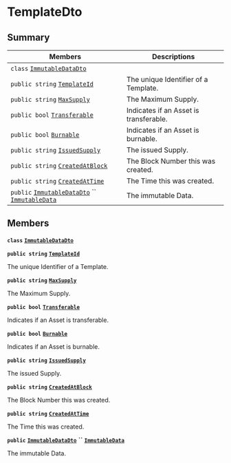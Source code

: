 # TemplateDto

## Summary

| Members                                                                                                                                                                                                                                                                                                                                                                                                           | Descriptions                           |
| ----------------------------------------------------------------------------------------------------------------------------------------------------------------------------------------------------------------------------------------------------------------------------------------------------------------------------------------------------------------------------------------------------------------- | -------------------------------------- |
| `class` [`ImmutableDataDto`](AtomicMarketApiClient--BuyOffers--BuyOfferDto--DataDto--AssetDto--TemplateDto--ImmutableDataDto.md)                                                                                                                                                                                                                                                                                  |                                        |
| `public string` [`TemplateId`](AtomicMarketApiClient--BuyOffers--BuyOfferDto--DataDto--AssetDto--TemplateDto.md#class\_atomic\_market\_api\_client\_1\_1\_buy\_offers\_1\_1\_buy\_offer\_dto\_1\_1\_data\_dto\_1\_1\_asset\_dto\_1\_1\_template\_dto\_1a5c685b09e3b7fae8be2d38c8f4803549)                                                                                                                         | The unique Identifier of a Template.   |
| `public string` [`MaxSupply`](AtomicMarketApiClient--BuyOffers--BuyOfferDto--DataDto--AssetDto--TemplateDto.md#class\_atomic\_market\_api\_client\_1\_1\_buy\_offers\_1\_1\_buy\_offer\_dto\_1\_1\_data\_dto\_1\_1\_asset\_dto\_1\_1\_template\_dto\_1a4dd50194618fac55b4d08b6c93724a32)                                                                                                                          | The Maximum Supply.                    |
| `public bool` [`Transferable`](AtomicMarketApiClient--BuyOffers--BuyOfferDto--DataDto--AssetDto--TemplateDto.md#class\_atomic\_market\_api\_client\_1\_1\_buy\_offers\_1\_1\_buy\_offer\_dto\_1\_1\_data\_dto\_1\_1\_asset\_dto\_1\_1\_template\_dto\_1ab0a2025837cfad369c22e114d1c93d42)                                                                                                                         | Indicates if an Asset is transferable. |
| `public bool` [`Burnable`](AtomicMarketApiClient--BuyOffers--BuyOfferDto--DataDto--AssetDto--TemplateDto.md#class\_atomic\_market\_api\_client\_1\_1\_buy\_offers\_1\_1\_buy\_offer\_dto\_1\_1\_data\_dto\_1\_1\_asset\_dto\_1\_1\_template\_dto\_1a50c30f69b54db362be32720d5cc433bd)                                                                                                                             | Indicates if an Asset is burnable.     |
| `public string` [`IssuedSupply`](AtomicMarketApiClient--BuyOffers--BuyOfferDto--DataDto--AssetDto--TemplateDto.md#class\_atomic\_market\_api\_client\_1\_1\_buy\_offers\_1\_1\_buy\_offer\_dto\_1\_1\_data\_dto\_1\_1\_asset\_dto\_1\_1\_template\_dto\_1a3cb7f0ff4cebaec1e75ad6a8a0fbc944)                                                                                                                       | The issued Supply.                     |
| `public string` [`CreatedAtBlock`](AtomicMarketApiClient--BuyOffers--BuyOfferDto--DataDto--AssetDto--TemplateDto.md#class\_atomic\_market\_api\_client\_1\_1\_buy\_offers\_1\_1\_buy\_offer\_dto\_1\_1\_data\_dto\_1\_1\_asset\_dto\_1\_1\_template\_dto\_1a022adc431e5845376e250208a999e12d)                                                                                                                     | The Block Number this was created.     |
| `public string` [`CreatedAtTime`](AtomicMarketApiClient--BuyOffers--BuyOfferDto--DataDto--AssetDto--TemplateDto.md#class\_atomic\_market\_api\_client\_1\_1\_buy\_offers\_1\_1\_buy\_offer\_dto\_1\_1\_data\_dto\_1\_1\_asset\_dto\_1\_1\_template\_dto\_1a4cb9b4aaa1372df6dc2bb7d8f4916403)                                                                                                                      | The Time this was created.             |
| `public` [`ImmutableDataDto`](AtomicMarketApiClient--BuyOffers--BuyOfferDto--DataDto--AssetDto--TemplateDto--ImmutableDataDto.md) `` [`ImmutableData`](AtomicMarketApiClient--BuyOffers--BuyOfferDto--DataDto--AssetDto--TemplateDto.md#class\_atomic\_market\_api\_client\_1\_1\_buy\_offers\_1\_1\_buy\_offer\_dto\_1\_1\_data\_dto\_1\_1\_asset\_dto\_1\_1\_template\_dto\_1a28b34021a1981f45a7e386c19634f80c) | The immutable Data.                    |

## Members

**`class`** [**`ImmutableDataDto`**](AtomicMarketApiClient--BuyOffers--BuyOfferDto--DataDto--AssetDto--TemplateDto--ImmutableDataDto.md)

**`public string`** [**`TemplateId`**](AtomicMarketApiClient--BuyOffers--BuyOfferDto--DataDto--AssetDto--TemplateDto.md#class\_atomic\_market\_api\_client\_1\_1\_buy\_offers\_1\_1\_buy\_offer\_dto\_1\_1\_data\_dto\_1\_1\_asset\_dto\_1\_1\_template\_dto\_1a5c685b09e3b7fae8be2d38c8f4803549)

The unique Identifier of a Template.

**`public string`** [**`MaxSupply`**](AtomicMarketApiClient--BuyOffers--BuyOfferDto--DataDto--AssetDto--TemplateDto.md#class\_atomic\_market\_api\_client\_1\_1\_buy\_offers\_1\_1\_buy\_offer\_dto\_1\_1\_data\_dto\_1\_1\_asset\_dto\_1\_1\_template\_dto\_1a4dd50194618fac55b4d08b6c93724a32)

The Maximum Supply.

**`public bool`** [**`Transferable`**](AtomicMarketApiClient--BuyOffers--BuyOfferDto--DataDto--AssetDto--TemplateDto.md#class\_atomic\_market\_api\_client\_1\_1\_buy\_offers\_1\_1\_buy\_offer\_dto\_1\_1\_data\_dto\_1\_1\_asset\_dto\_1\_1\_template\_dto\_1ab0a2025837cfad369c22e114d1c93d42)

Indicates if an Asset is transferable.

**`public bool`** [**`Burnable`**](AtomicMarketApiClient--BuyOffers--BuyOfferDto--DataDto--AssetDto--TemplateDto.md#class\_atomic\_market\_api\_client\_1\_1\_buy\_offers\_1\_1\_buy\_offer\_dto\_1\_1\_data\_dto\_1\_1\_asset\_dto\_1\_1\_template\_dto\_1a50c30f69b54db362be32720d5cc433bd)

Indicates if an Asset is burnable.

**`public string`** [**`IssuedSupply`**](AtomicMarketApiClient--BuyOffers--BuyOfferDto--DataDto--AssetDto--TemplateDto.md#class\_atomic\_market\_api\_client\_1\_1\_buy\_offers\_1\_1\_buy\_offer\_dto\_1\_1\_data\_dto\_1\_1\_asset\_dto\_1\_1\_template\_dto\_1a3cb7f0ff4cebaec1e75ad6a8a0fbc944)

The issued Supply.

**`public string`** [**`CreatedAtBlock`**](AtomicMarketApiClient--BuyOffers--BuyOfferDto--DataDto--AssetDto--TemplateDto.md#class\_atomic\_market\_api\_client\_1\_1\_buy\_offers\_1\_1\_buy\_offer\_dto\_1\_1\_data\_dto\_1\_1\_asset\_dto\_1\_1\_template\_dto\_1a022adc431e5845376e250208a999e12d)

The Block Number this was created.

**`public string`** [**`CreatedAtTime`**](AtomicMarketApiClient--BuyOffers--BuyOfferDto--DataDto--AssetDto--TemplateDto.md#class\_atomic\_market\_api\_client\_1\_1\_buy\_offers\_1\_1\_buy\_offer\_dto\_1\_1\_data\_dto\_1\_1\_asset\_dto\_1\_1\_template\_dto\_1a4cb9b4aaa1372df6dc2bb7d8f4916403)

The Time this was created.

**`public`** [**`ImmutableDataDto`**](AtomicMarketApiClient--BuyOffers--BuyOfferDto--DataDto--AssetDto--TemplateDto--ImmutableDataDto.md) **``** [**`ImmutableData`**](AtomicMarketApiClient--BuyOffers--BuyOfferDto--DataDto--AssetDto--TemplateDto.md#class\_atomic\_market\_api\_client\_1\_1\_buy\_offers\_1\_1\_buy\_offer\_dto\_1\_1\_data\_dto\_1\_1\_asset\_dto\_1\_1\_template\_dto\_1a28b34021a1981f45a7e386c19634f80c)

The immutable Data.
